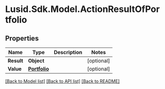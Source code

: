 # Lusid.Sdk.Model.ActionResultOfPortfolio

## Properties

Name | Type | Description | Notes
------------ | ------------- | ------------- | -------------
**Result** | **Object** |  | [optional] 
**Value** | [**Portfolio**](Portfolio.md) |  | [optional] 

[[Back to Model list]](../README.md#documentation-for-models) [[Back to API list]](../README.md#documentation-for-api-endpoints) [[Back to README]](../README.md)

